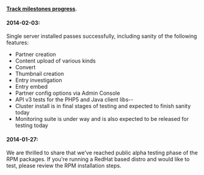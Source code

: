 **[Track milestones progress](https://github.com/kaltura/platform-install-packages/issues/milestones)**.
   
#### 2014-02-03:
Single server installed passes successfully, including sanity of the following features:   
- Partner creation
- Content upload of various kinds
- Convert
- Thumbnail creation
- Entry investigation
- Entry embed
- Partner config options via Admin Console
- API v3 tests for the PHP5 and Java client libs--
- Cluster install is in final stages of testing and expected to finish sanity today
- Monitoring suite is under way and is also expected to be released for testing today
      
#### 2014-01-27:
We are thrilled to share that we've reached public alpha testing phase of the RPM packages.
If you're running a RedHat based distro and would like to test, please review the RPM installation steps.
